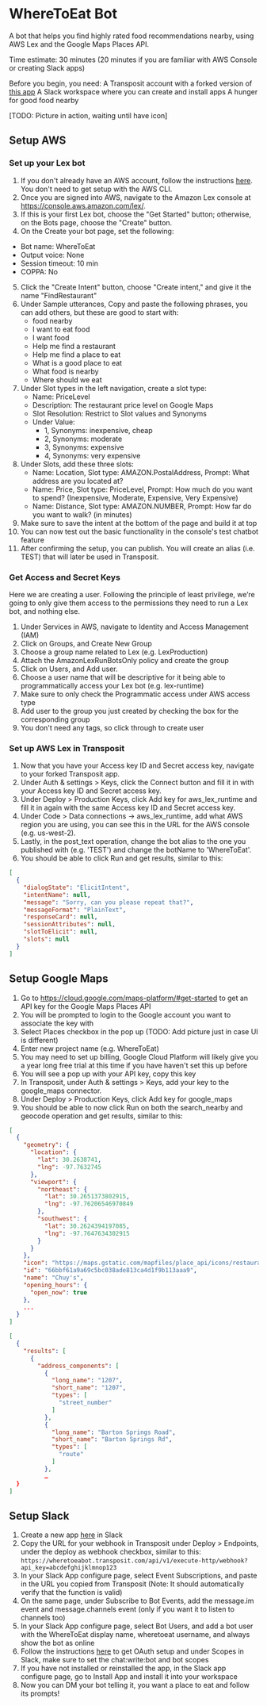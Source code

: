 # WhereToEat Bot

A bot that helps you find highly rated food recommendations nearby, using AWS Lex and the Google Maps Places API. 

Time estimate: 30 minutes (20 minutes if you are familiar with AWS Console or creating Slack apps)

Before you begin, you need: 
A Transposit account with a forked version of [this app](https://console.transposit.com/t/taylor/wheretoeatbot?fork=true)
A Slack workspace where you can create and install apps 
A hunger for good food nearby

[TODO: Picture in action, waiting until have icon]

## Setup AWS

### Set up your Lex bot

1. If you don't already have an AWS account, follow the instructions [here](https://docs.aws.amazon.com/lex/latest/dg/gs-account.html). You don't need to get setup with the AWS CLI.
2. Once you are signed into AWS, navigate to the Amazon Lex console at https://console.aws.amazon.com/lex/.
3. If this is your first Lex bot, choose the "Get Started" button; otherwise, on the Bots page, choose the "Create" button.
4. On the Create your bot page, set the following: 
 - Bot name: WhereToEat
 - Output voice: None
 - Session timeout: 10 min
 - COPPA: No
5. Click the "Create Intent" button, choose "Create intent," and give it the name "FindRestaurant"
6. Under Sample utterances, Copy and paste the following phrases, you can add others, but these are good to start with:
    - food nearby
    - I want to eat food
    - I want food
    - Help me find a restaurant
    - Help me find a place to eat
    - What is a good place to eat
    - What food is nearby
    - Where should we eat
7. Under Slot types in the left navigation, create a slot type:
    - Name: PriceLevel
    - Description: The restaurant price level on Google Maps
    - Slot Resolution: Restrict to Slot values and Synonyms
    - Under Value: 
        - 1, Synonyms: inexpensive, cheap
        - 2, Synonyms: moderate
        - 3, Synonyms: expensive
        - 4, Synonyms: very expensive
8. Under Slots, add these three slots:
    - Name: Location, Slot type: AMAZON.PostalAddress, Prompt: What address are you located at?
    - Name: Price, Slot type: PriceLevel, Prompt: How much do you want to spend? (Inexpensive, Moderate, Expensive, Very Expensive)
    - Name: Distance, Slot type: AMAZON.NUMBER, Prompt: How far do you want to walk? (in minutes)
9. Make sure to save the intent at the bottom of the page and build it at top
10. You can now test out the basic functionality in the console's test chatbot feature
11. After confirming the setup, you can publish. You will create an alias (i.e. TEST) that will later be used in Transposit.

### Get Access and Secret Keys

Here we are creating a user. Following the principle of least privilege, we’re going to only give them access to the permissions they need to run a Lex bot, and nothing else.

1. Under Services in AWS, navigate to Identity and Access Management (IAM) 
2. Click on Groups, and Create New Group
3. Choose a group name related to Lex (e.g. LexProduction)
4. Attach the AmazonLexRunBotsOnly policy and create the group
5. Click on Users, and Add user. 
6. Choose a user name that will be descriptive for it being able to programmatically access your Lex bot (e.g. lex-runtime)
7. Make sure to only check the Programmatic access under AWS access type
8. Add user to the group you just created by checking the box for the corresponding group
9. You don't need any tags, so click through to create user

### Set up AWS Lex in Transposit

1. Now that you have your Access key ID and Secret access key, navigate to your forked Transposit app.
2. Under Auth & settings > Keys, click the Connect button and fill it in with your Access key ID and Secret access key.
3. Under Deploy > Production Keys, click Add key for aws_lex_runtime and fill it in again with the same Access key ID and Secret access key.
4. Under Code > Data connections -> aws_lex_runtime, add what AWS region you are using, you can see this in the URL for the AWS console (e.g. us-west-2).
5. Lastly, in the post_text operation, change the bot alias to the one you published with (e.g. 'TEST') and change the botName to 'WhereToEat'.
6. You should be able to click Run and get results, similar to this: 

```json
[
  {
    "dialogState": "ElicitIntent",
    "intentName": null,
    "message": "Sorry, can you please repeat that?",
    "messageFormat": "PlainText",
    "responseCard": null,
    "sessionAttributes": null,
    "slotToElicit": null,
    "slots": null
  }
]
```

## Setup Google Maps

1. Go to https://cloud.google.com/maps-platform/#get-started to get an API key for the Google Maps Places API
2. You will be prompted to login to the Google account you want to associate the key with
3. Select Places checkbox in the pop up (TODO: Add picture just in case UI is different)
4. Enter new project name (e.g. WhereToEat)
5. You may need to set up billing, Google Cloud Platform will likely give you a year long free trial at this time if you have haven't set this up before
6. You will see a pop up with your API key, copy this key
7. In Transposit, under Auth & settings > Keys, add your key to the google_maps connector.
8. Under Deploy > Production Keys, click Add key for google_maps
9. You should be able to now click Run on both the search_nearby and geocode operation and get results, similar to this: 

```json
[
  {
    "geometry": {
      "location": {
        "lat": 30.2638741,
        "lng": -97.7632745
      },
      "viewport": {
        "northeast": {
          "lat": 30.2651373802915,
          "lng": -97.76206546970849
        },
        "southwest": {
          "lat": 30.2624394197085,
          "lng": -97.7647634302915
        }
      }
    },
    "icon": "https://maps.gstatic.com/mapfiles/place_api/icons/restaurant-71.png",
    "id": "66bbf61a9a69c5bc038ade813ca4d1f9b113aaa9",
    "name": "Chuy's",
    "opening_hours": {
      "open_now": true
    },
    ...
  }
]
```

```json
[
  {
    "results": [
      {
        "address_components": [
          {
            "long_name": "1207",
            "short_name": "1207",
            "types": [
              "street_number"
            ]
          },
          {
            "long_name": "Barton Springs Road",
            "short_name": "Barton Springs Rd",
            "types": [
              "route"
            ]
          },
          …
  }
]
```

## Setup Slack

1. Create a new app [here](https://api.slack.com/apps) in Slack
2. Copy the URL for your webhook in Transposit under Deploy > Endpoints, under the deploy as webhook checkbox, similar to this: `https://wheretoeabot.transposit.com/api/v1/execute-http/webhook?api_key=abcdefghijklmnop123`
3. In your Slack App configure page, select Event Subscriptions, and paste in the URL you copied from Transposit (Note: It should automatically verify that the function is valid)
4. On the same page, under Subscribe to Bot Events, add the message.im event and message.channels event (only if you want it to listen to channels too)
5. In your Slack App configure page, select Bot Users, and add a bot user with the WhereToEat display name, wheretoeat username, and always show the bot as online
6. Follow the instructions [here](https://www.transposit.com/docs/guides/slack/chatbots/#acting-as-your-bot-user) to get OAuth setup and under Scopes in Slack, make sure to set the chat:write:bot and bot scopes
7. If you have not installed or reinstalled the app, in the Slack app configure page, go to Install App and install it into your workspace
8. Now you can DM your bot telling it, you want a place to eat and follow its prompts! 